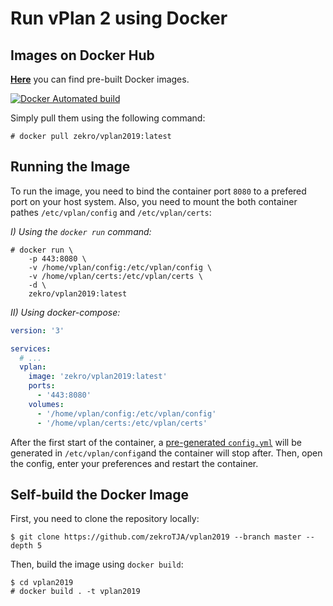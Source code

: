# Run vPlan 2 using Docker

## Images on Docker Hub

[**Here**](https://cloud.docker.com/u/zekro/repository/docker/zekro/vplan2019) you can find pre-built Docker images.

<a href="https://cloud.docker.com/u/zekro/repository/docker/zekro/vplan2019"><img alt="Docker Automated build" src="https://img.shields.io/docker/automated/zekro/vplan2019.svg?color=cyan&logo=docker&logoColor=cyan&style=for-the-badge"></a>

Simply pull them using the following command:
```
# docker pull zekro/vplan2019:latest
```

## Running the Image

To run the image, you need to bind the container port `8080` to a prefered port on your host system. Also, you need to mount the both container pathes `/etc/vplan/config` and `/etc/vplan/certs`:

*I) Using the `docker run` command:*
```
# docker run \
    -p 443:8080 \
    -v /home/vplan/config:/etc/vplan/config \
    -v /home/vplan/certs:/etc/vplan/certs \
    -d \
    zekro/vplan2019:latest
```

*II) Using docker-compose:*
```yml
version: '3'

services:
  # ...
  vplan:
    image: 'zekro/vplan2019:latest'
    ports:
      - '443:8080'
    volumes:
      - '/home/vplan/config:/etc/vplan/config'
      - '/home/vplan/certs:/etc/vplan/certs'
```

After the first start of the container, a [pre-generated `config.yml`](https://github.com/zekroTJA/vplan2019/blob/master/config/docker.config.yml) will be generated in `/etc/vplan/config`and the container will stop after. Then, open the config, enter your preferences and restart the container.

## Self-build the Docker Image

First, you need to clone the repository locally:
```
$ git clone https://github.com/zekroTJA/vplan2019 --branch master --depth 5
```

Then, build the image using `docker build`:
```
$ cd vplan2019
# docker build . -t vplan2019
```
